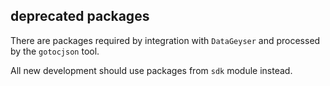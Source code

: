
## deprecated packages

There are packages required by integration with `DataGeyser`
and processed by the `gotocjson` tool.

All new development should use packages from `sdk` module instead.
